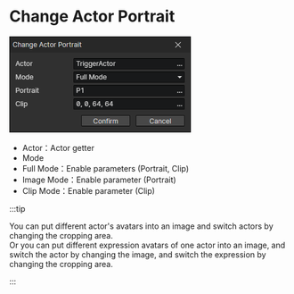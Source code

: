 # Change Actor Portrait

![](img/changeActorPortrait-1.png)

- Actor：Actor getter
- Mode
- Full Mode：Enable parameters (Portrait, Clip)
- Image Mode：Enable parameter (Portrait)
- Clip Mode：Enable parameter (Clip)

:::tip

You can put different actor's avatars into an image and switch actors by changing the cropping area.  
Or you can put different expression avatars of one actor into an image, and switch the actor by changing the image, and switch the expression by changing the cropping area.

:::